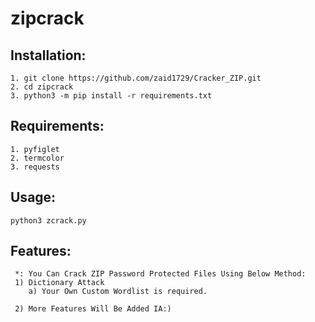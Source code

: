 # zipcrack

## Installation:
    1. git clone https://github.com/zaid1729/Cracker_ZIP.git
    2. cd zipcrack 
    3. python3 -m pip install -r requirements.txt
    
## Requirements:
    1. pyfiglet
    2. termcolor
    3. requests
    
## Usage:
    python3 zcrack.py
    


## Features:
     *: You Can Crack ZIP Password Protected Files Using Below Method:
     1) Dictionary Attack
        a) Your Own Custom Wordlist is required.
        
     2) More Features Will Be Added IA:)
        

         
